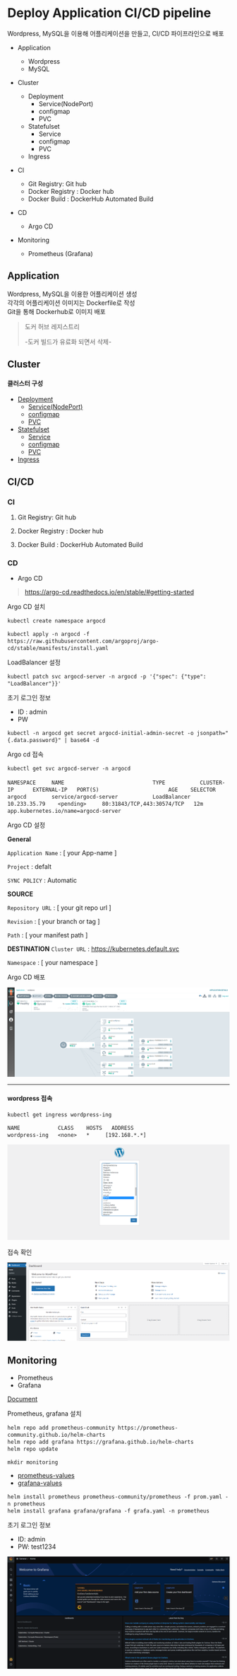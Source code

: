 # Deploy Application CI/CD pipeline

Wordpress, MySQL을 이용해 어플리케이션을 만들고, CI/CD 파이프라인으로 배포

- Application
  - Wordpress
  - MySQL

- Cluster
  - Deployment
    - Service(NodePort)
    - configmap
    - PVC
  - Statefulset
    - Service
    - configmap
    - PVC
  - Ingress
- CI
  - Git Registry: Git hub
  - Docker Registry : Docker hub
  - Docker Build : DockerHub Automated Build

- CD
  - Argo CD
- Monitoring 
  - Prometheus (Grafana)

## Application

Wordpress, MySQL을 이용한 어플리케이션 생성  
각각의 어플리케이션 이미지는 Dockerfile로 작성  
Git을 통해 Dockerhub로 이미지 배포

> 도커 허브 레지스트리
> 
> -도커 빌드가 유료화 되면서 삭제-


## Cluster

#### 클러스터 구성



- [Deployment](deploy/deploy-wordpress.yaml)
  - [Service(NodePort)](deploy/deploy-svc.yaml)
  - [configmap](deploy/wordpress-configmap.yaml)
  - [PVC](deploy/wordpress-pvc.yaml)
- [Statefulset](deploy/sts-mysql.yaml)
  - [Service](deploy/sts-svc.yaml)
  - [configmap](deploy/mysql-configmap.yaml)
  - [PVC](deploy/mysql-pvc.yaml)
- [Ingress](deploy/deploy-ing.yaml)


## CI/CD

### CI

1. Git Registry: Git hub 

2. Docker Registry : Docker hub

3. Docker Build : DockerHub Automated Build



### CD

- Argo CD

> https://argo-cd.readthedocs.io/en/stable/#getting-started



Argo CD 설치

```
kubectl create namespace argocd
```

```
kubectl apply -n argocd -f https://raw.githubusercontent.com/argoproj/argo-cd/stable/manifests/install.yaml
```



LoadBalancer 설정

```
kubectl patch svc argocd-server -n argocd -p '{"spec": {"type": "LoadBalancer"}}' 
```



초기 로그인 정보

- ID : admin
- PW   
```
kubectl -n argocd get secret argocd-initial-admin-secret -o jsonpath="{.data.password}" | base64 -d
```



Argo cd 접속

```
kubectl get svc argocd-server -n argocd

NAMESPACE     NAME                            TYPE           CLUSTER-IP      EXTERNAL-IP   PORT(S)                      AGE    SELECTOR                                            argocd        service/argocd-server           LoadBalancer   10.233.35.79    <pending>     80:31843/TCP,443:30574/TCP   12m    app.kubernetes.io/name=argocd-server
```



Argo CD 설정



**General**

`Application Name` : [ your App-name ]

`Project` : defalt

`SYNC POLICY` : Automatic



**SOURCE**

`Repository URL` : [ your git repo url ]

`Revision` : [ your branch or tag ]

`Path` : [ your manifest path ]



**DESTINATION**
`Cluster URL` : https://kubernetes.default.svc

`Namespace` : [ your namespace ]



Argo CD 배포

![argo](img/argo.png)



---

#### wordpress 접속

```
kubectl get ingress wordpress-ing
```

```
NAME            CLASS    HOSTS   ADDRESS          
wordpress-ing   <none>   *     [192.168.*.*]
```




![word1](img/word1.png)



접속 확인

![word2](img/word2.png)





## Monitoring

- Prometheus
- Grafana

[Document](https://github.com/prometheus-community/helm-charts/tree/main/charts/kube-prometheus-stack)



Prometheus, grafana 설치

```
helm repo add prometheus-community https://prometheus-community.github.io/helm-charts 
helm repo add grafana https://grafana.github.io/helm-charts 
helm repo update
```

```
mkdir monitoring
```

- [prometheus-values](monitoring/prom.yaml)
- [grafana-values](monitoring/grafa.yaml)

```
helm install prometheus prometheus-community/prometheus -f prom.yaml -n prometheus
helm install grafana grafana/grafana -f grafa.yaml -n prometheus

```

초기 로그인 정보

- ID: admin
- PW: test1234



![grafa1](img/grafa1.png)

